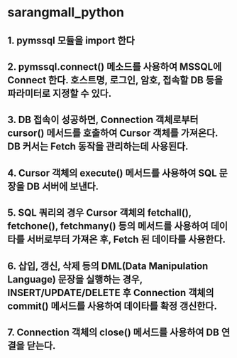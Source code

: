 # sarangmall_python

## 1. pymssql 모듈을 import 한다

## 2. pymssql.connect() 메소드를 사용하여 MSSQL에 Connect 한다. 호스트명, 로그인, 암호, 접속할 DB 등을 파라미터로 지정할 수 있다.

## 3. DB 접속이 성공하면, Connection 객체로부터 cursor() 메서드를 호출하여 Cursor 객체를 가져온다. DB 커서는 Fetch 동작을 관리하는데 사용된다.

## 4. Cursor 객체의 execute() 메서드를 사용하여 SQL 문장을 DB 서버에 보낸다.

## 5. SQL 쿼리의 경우 Cursor 객체의 fetchall(), fetchone(), fetchmany() 등의 메서드를 사용하여 데이타를 서버로부터 가져온 후, Fetch 된 데이타를 사용한다.

## 6. 삽입, 갱신, 삭제 등의 DML(Data Manipulation Language) 문장을 실행하는 경우, INSERT/UPDATE/DELETE 후 Connection 객체의 commit() 메서드를 사용하여 데이타를 확정 갱신한다.

## 7. Connection 객체의 close() 메서드를 사용하여 DB 연결을 닫는다.
